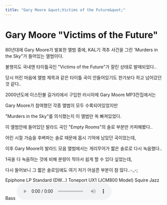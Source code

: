 ```yaml
---
title: "Gary Moore &quot;Victims of the Future&quot;"
---
```

# Gary Moore &quot;Victims of the Future&quot;

80년대에 Gary Moore가 발표한 앨범 중에, KAL기 격추 사건을 그린 'Murders in the Sky"가 들어있는 앨범이다.

불행히도 국내엔 타이틀곡인 "Victims of the Future"가 잘린 상태로 발매되었다..

당시 어린 마음에 앨범 제목과 같은 타이틀 곡이 안들어있기도 한가보다 하고 넘어갔던 것 같다..

2000년도에 이스탄불 길거리에서 구입한 러시아제 Gary Moore MP3전집에서는

Gary Moore가 참여했던 각종 앨범이 모두 수록되어있었지만

"Murders in the Sky"를 의식했는지 이 앨범만 쏙 빠져있었다.

이 앨범안에 들어있던 발라드 곡인 "Empty Rooms"의 솔로 부분만 카피해봤다..

어린 시절 가슴을 후벼파는 솔로 때문에 몹시 기억에 남았던 곡이었는데,

이후 Gary Moore의 발라드 모음 앨범에서는 게리무어가 짧은 솔로로 다시 녹음했다..

1곡을 다 녹음하는 것에 비해 분량이 작아서 쉽게 할 수 있다 싶었는데,

다시 들어보니 그 짧은 솔로임에도 여기 저기 어설픈 부분이 참 많다..-_-;

Epiphone LP Standard (DW...)
Toneport UX1 (JCM800 Model)
Squire Jazz Bass
![audio](64ad7e5134be366d2b3c39a84d17b6c4.mp3)





